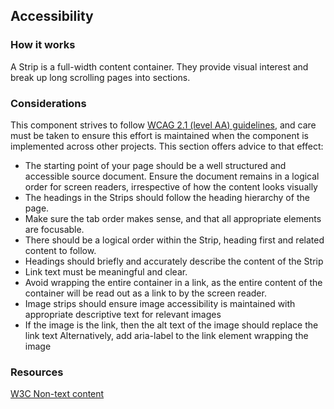 ## Accessibility

### How it works

A Strip is a full-width content container. They provide visual interest and break up long scrolling pages into sections.

### Considerations

This component strives to follow [WCAG 2.1 (level AA) guidelines](https://www.w3.org/TR/WCAG21/), and care must be taken to ensure this effort is maintained when the component is implemented across other projects. This section offers advice to that effect:

- The starting point of your page should be a well structured and accessible source document. Ensure the document remains in a logical order for screen readers, irrespective of how the content looks visually
- The headings in the Strips should follow the heading hierarchy of the page.
- Make sure the tab order makes sense, and that all appropriate elements are focusable.
- There should be a logical order within the Strip, heading first and related content to follow.
- Headings should briefly and accurately describe the content of the Strip
- Link text must be meaningful and clear.
- Avoid wrapping the entire container in a link, as the entire content of the container will be read out as a link to by the screen reader.
- Image strips should ensure image accessibility is maintained with appropriate descriptive text for relevant images
- If the image is the link, then the alt text of the image should replace the link text Alternatively, add aria-label to the link element wrapping the image

### Resources

[W3C Non-text content](https://www.w3.org/TR/UNDERSTANDING-WCAG20/text-equiv-all.html)
